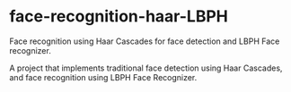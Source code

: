 # face-recognition-haar-LBPH
Face recognition using Haar Cascades for face detection and LBPH Face recognizer.

A project that implements traditional face detection using Haar Cascades, and face recognition using LBPH Face Recognizer.
